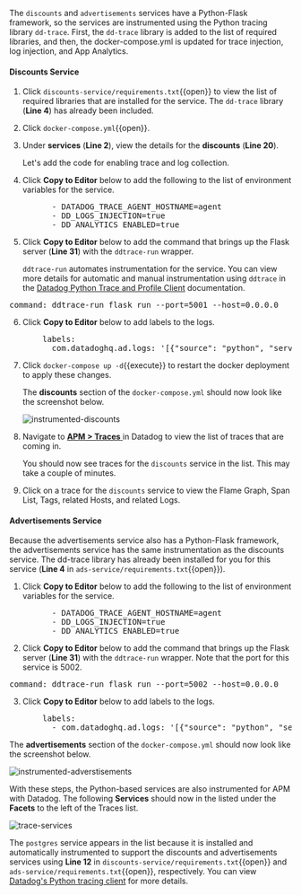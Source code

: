 The `discounts` and `advertisements` services have a Python-Flask framework, so the services are instrumented using the Python tracing library `dd-trace`. First, the `dd-trace` library is added to the list of required libraries, and then, the docker-compose.yml is updated for trace injection, log injection, and App Analytics.

#### Discounts Service

1. Click `discounts-service/requirements.txt`{{open}} to view the list of required libraries that are installed for the service. The `dd-trace` library (**Line 4**) has already been included.

2. Click `docker-compose.yml`{{open}}. 

3. Under **services** (**Line 2**), view the details for the **discounts** (**Line 20**). <p> Let's add the code for enabling trace and log collection.

4. Click **Copy to Editor** below to add the following to the list of environment variables for the service.
<pre class="file" data-filename="docker-compose.yml" data-target="insert" data-marker="# add discounts env variables">
         - DATADOG_TRACE_AGENT_HOSTNAME=agent
         - DD_LOGS_INJECTION=true
         - DD_ANALYTICS_ENABLED=true</pre>

5. Click **Copy to Editor** below to add the command that brings up the Flask server (**Line 31**) with the `ddtrace-run` wrapper. <p> `ddtrace-run` automates instrumentation for the service. You can view more details for automatic and manual instrumentation using `ddtrace` in the <a href="http://pypi.datadoghq.com/trace/docs/web_integrations.html#flask" target="_blank">Datadog Python Trace and Profile Client</a> documentation.
<pre class="file" data-filename="docker-compose.yml" data-target="insert" data-marker="command: flask run --port=5001 --host=0.0.0.0">
command: ddtrace-run flask run --port=5001 --host=0.0.0.0</pre>  

6. Click **Copy to Editor** below to add labels to the logs. 
<pre class="file" data-filename="docker-compose.yml" data-target="insert" data-marker="# add discounts log labels">
       labels:
         com.datadoghq.ad.logs: '[{"source": "python", "service": "discounts-service"}]'</pre>

7. Click `docker-compose up -d`{{execute}} to restart the docker deployment to apply these changes. <p> The **discounts** section of the `docker-compose.yml` should now look like the screenshot below. <p> ![instrumented-discounts](instrumentapp2/assets/instrumented-discounts.png)

8. Navigate to <a href="https://app.datadoghq.com/apm/traces" target="_datadog">**APM > Traces** </a> in Datadog to view the list of traces that are coming in. <p> You should now see traces for the `discounts` service in the list. This may take a couple of minutes.

9. Click on a trace for the `discounts` service to view the Flame Graph, Span List, Tags, related Hosts, and related Logs.

#### Advertisements Service

Because the advertisements service also has a Python-Flask framework, the advertisements service has the same instrumentation as the discounts service. The dd-trace library has already been installed for you for this service (**Line 4** in `ads-service/requirements.txt`{{open}}).

1. Click **Copy to Editor** below to add the following to the list of environment variables for the service. 
<pre class="file" data-filename="docker-compose.yml" data-target="insert" data-marker="# add ads env variables">
         - DATADOG_TRACE_AGENT_HOSTNAME=agent
         - DD_LOGS_INJECTION=true
         - DD_ANALYTICS_ENABLED=true</pre>

2. Click **Copy to Editor** below to add the command that brings up the Flask server (**Line 31**) with the `ddtrace-run` wrapper. Note that the port for this service is 5002. 
<pre class="file" data-filename="docker-compose.yml" data-target="insert" data-marker="command: flask run --port=5002 --host=0.0.0.0">
command: ddtrace-run flask run --port=5002 --host=0.0.0.0</pre>  

3. Click **Copy to Editor** below to add labels to the logs. 
<pre class="file" data-filename="docker-compose.yml" data-target="insert" data-marker="# add ads log labels">
       labels:
         - com.datadoghq.ad.logs: '[{"source": "python", "service": "advertisements-service"}]'</pre>

The **advertisements** section of the `docker-compose.yml` should now look like the screenshot below. <p> ![instrumented-adverstisements](instrumentapp2/assets/instrumented-advertisements.png)

With these steps, the Python-based services are also instrumented for APM with Datadog. The following **Services** should now in the listed under the **Facets** to the left of the Traces list.

![trace-services](instrumentapp2/assets/trace-allservices.png)

The `postgres` service appears in the list because it is installed and automatically instrumented to support the discounts and advertisements services using **Line 12** in `discounts-service/requirements.txt`{{open}} and `ads-service/requirements.txt`{{open}}, respectively. You can view <a href="http://pypi.datadoghq.com/trace/docs/db_integrations.html#module-ddtrace.contrib.psycopg" target="_blank"> Datadog's Python tracing client</a> for more details. 